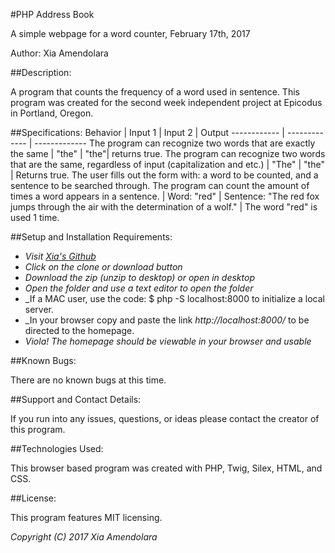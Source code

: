 #PHP Address Book


A simple webpage for a word counter, February 17th, 2017

Author: Xia Amendolara

##Description:

A program that counts the frequency of a word used in sentence. This program was created for the second week independent project at Epicodus in Portland, Oregon.


##Specifications:
Behavior | Input 1 | Input 2 | Output
------------ | ------------- | -------------
The program can recognize two words that are exactly the same | "the" | "the"|
returns true.
The program can recognize two words that are the same, regardless of input (capitalization and etc.) | "The" | "the" | Returns true.
The user fills out the form with: a word to be counted, and a sentence to be searched through. The program can count the amount of times a word appears in a sentence. | Word: "red" | Sentence: "The red fox jumps through the air with the determination of a wolf." | The word "red" is used 1 time.


##Setup and Installation Requirements:

* _Visit [Xia's Github](https://github.com/Xesme/php-word-counter.git)_
* _Click on the clone or download button_
* _Download the zip (unzip to desktop) or open in desktop_
* _Open the folder and use a text editor to open the folder_
* _If a MAC user, use the code: $ php -S localhost:8000 to initialize                 a local server.
* _In your browser copy and paste the link *http://localhost:8000/* to be directed to the homepage.
* _Viola! The homepage should be viewable in your browser and usable_


##Known Bugs:

There are no known bugs at this time.

##Support and Contact Details:

If you run into any issues, questions, or ideas please contact the creator of this program.

##Technologies Used:

This browser based program was created with PHP, Twig, Silex, HTML, and CSS.

##License:

This program features MIT licensing.

*Copyright (C) 2017 Xia Amendolara*
